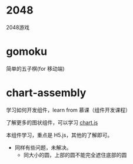 # 2048
  2048游戏

# gomoku
  简单的五子棋(for 移动端)

# chart-assembly
  学习如何开发组件，learn from 慕课（组件开发课程）


  了解更多的图状组件，可以学习 [chart.js](http://www.bootcss.com/p/chart.js/docs/)

  本组件学习，重点是 H5.js，其他的了解即可。

  * 同样有些问题，未解决。
    * 同大小的圆，上部的圆不能完全遮住底部的圆

